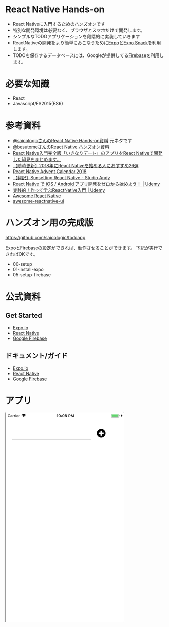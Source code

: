 # React Native Hands-on

- React Nativeに入門するためのハンズオンです
- 特別な開発環境は必要なく、ブラウザとスマホだけで開発します。
- シンプルなTODOアプリケーションを段階的に実装していきます
- ReactNativeの開発をより簡単におこなうために[Expo](https://expo.io/)と[Expo Snack](https://snack.expo.io)を利用します。
- TODOを保存するデータベースには、Googleが提供してる[Firebase](https://firebase.google.com/?hl=ja)を利用します。

# 必要な知識
- React
- Javascript/ES2015(ES6)

# 参考資料
- [@saicologicさんのReact Native Hands-on資料](https://github.com/saicologic/react-native-hands-on) 元ネタです
- [@besutomeさんのReact Native ハンズオン資料](https://github.com/besutome/slides/tree/master/20180414-RNHandson)
- [React Native入門完全版「いきなりデート」のアプリをReact Nativeで開発した知見をまとめます。](https://qiita.com/gogotanaka/items/07f9f5ed8e93a47a8bcd)
- [【随時更新】2018年にReact Nativeを始める人におすすめ26選](https://qiita.com/yutasuzuki/items/046e120eac9b20bed487)
- [React Native Advent Calendar 2018](https://qiita.com/advent-calendar/2018/react-native)
- [【翻訳】Sunsetting React Native - Studio Andy](http://studio-andy.hatenablog.com/entry/sunsetting-react-native)
- [React Native で iOS / Android アプリ開発をゼロから始めよう！ | Udemy](https://www.udemy.com/react-native-ios-android/)
- [実践的！作って学ぶReactNative入門 | Udemy](https://www.udemy.com/startup-reactnative/)
- [Awesome React Native](http://www.awesome-react-native.com)
- [awesome-reactnative-ui](https://github.com/madhavanmalolan/awesome-reactnative-ui)

# ハンズオン用の完成版

https://github.com/saicologic/todoapp

ExpoとFirebaseの設定ができれば、動作させることができます。
下記が実行できればOKです。

- 00-setup
- 01-install-expo
- 05-setup-firebase

# 公式資料

## Get Started
- [Expo.io](https://expo.io/learn)
- [React Native](https://facebook.github.io/react-native/docs/getting-started)
- [Google Firebase](https://firebase.google.com/docs/)

## ドキュメント/ガイド
- [Expo.io](https://docs.expo.io/)
- [React Native](https://facebook.github.io/react-native/docs/getting-started)
- [Google Firebase](https://firebase.google.com/docs/guides/)

# アプリ
![todo](images/react-native-handson.gif "TODOアプリ")
